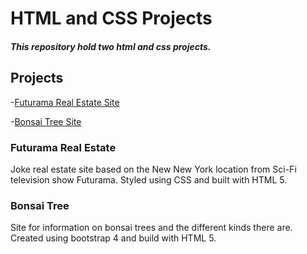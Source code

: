 # HTML and CSS Projects
 
##### This repository hold two html and css projects.

## Projects

-[Futurama Real Estate Site](https://github.com/BrandonOh/HTML-and-CSS-Projects/tree/main/Project)

-[Bonsai Tree Site](https://github.com/BrandonOh/HTML-and-CSS-Projects/tree/main/bootstrap4_project)

### Futurama Real Estate

Joke real estate site based on the New New York location from Sci-Fi television show Futurama. Styled using CSS and built with HTML 5.

### Bonsai Tree

Site for information on bonsai trees and the different kinds there are. Created using bootstrap 4 and build with HTML 5.
